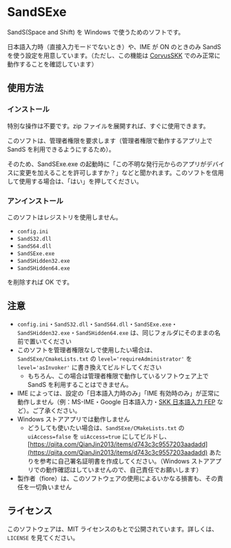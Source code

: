 # SandSExe

SandS(Space and Shift) を Windows で使うためのソフトです。

日本語入力時（直接入力モードでないとき）や、IME が ON のときのみ SandS を使う設定を用意しています。（ただし、この機能は [CorvusSKK](https://github.com/nathancorvussolis/corvusskk) でのみ正常に動作することを確認しています）

## 使用方法

### インストール

特別な操作は不要です。zip ファイルを展開すれば、すぐに使用できます。

このソフトは、管理者権限を要求します（管理者権限で動作するアプリ上で SandS を利用できるようにするため）。

そのため、SandSExe.exe の起動時に「この不明な発行元からのアプリがデバイスに変更を加えることを許可しますか？」などと聞かれます。このソフトを信用して使用する場合は、「はい」を押してください。

### アンインストール

このソフトはレジストリを使用しません。

- `config.ini`
- `SandS32.dll`
- `SandS64.dll`
- `SandSExe.exe`
- `SandSHidden32.exe`
- `SandSHidden64.exe`

を削除すれば OK です。

## 注意

- `config.ini`・`SandS32.dll`・`SandS64.dll`・`SandSExe.exe`・`SandSHidden32.exe`・`SandSHidden64.exe` は、同じフォルダにそのままの名前で置いてください
- このソフトを管理者権限なしで使用したい場合は、`SandSExe/CmakeLists.txt` の `level='requireAdministrator'` を `level='asInvoker'` に書き換えてビルドしてください
  - もちろん、この場合は管理者権限で動作しているソフトウェア上で SandS を利用することはできません。
- IME によっては、設定の「日本語入力時のみ」「IME 有効時のみ」が正常に動作しません（例：MS-IME・Google 日本語入力・[SKK 日本語入力 FEP](http://coexe.web.fc2.com/skkfep.html) など）。ご了承ください。
- Windows ストアアプリでは動作しません
  - どうしても使いたい場合は、`SandSExe/CMakeLists.txt` の `uiAccess=false` を `uiAccess=true` にしてビルドし、[https://qiita.com/QianJin2013/items/d743c3c9557203aadadd](https://qiita.com/QianJin2013/items/d743c3c9557203aadadd) あたりを参考に自己署名証明書を作成してください。（Windows ストアアプリでの動作確認はしていませんので、自己責任でお願いします）
- 製作者（fiore）は、このソフトウェアの使用によるいかなる損害も、その責任を一切負いません

## ライセンス

このソフトウェアは、MIT ライセンスのもとで公開されています。詳しくは、`LICENSE` を見てください。
